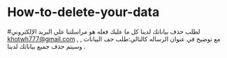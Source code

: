 # How-to-delete-your-data

#لطلب حذف بياناتك لدينا كل ما عليك فعله هو مراسلتنا علي البريد الإلكتروني khotwh777@gmail.com , مع توضيح في عنوان الرساله كالتالي:طلب حف البيانات , وسيتم حذف جميع بياناتك لدينا .
